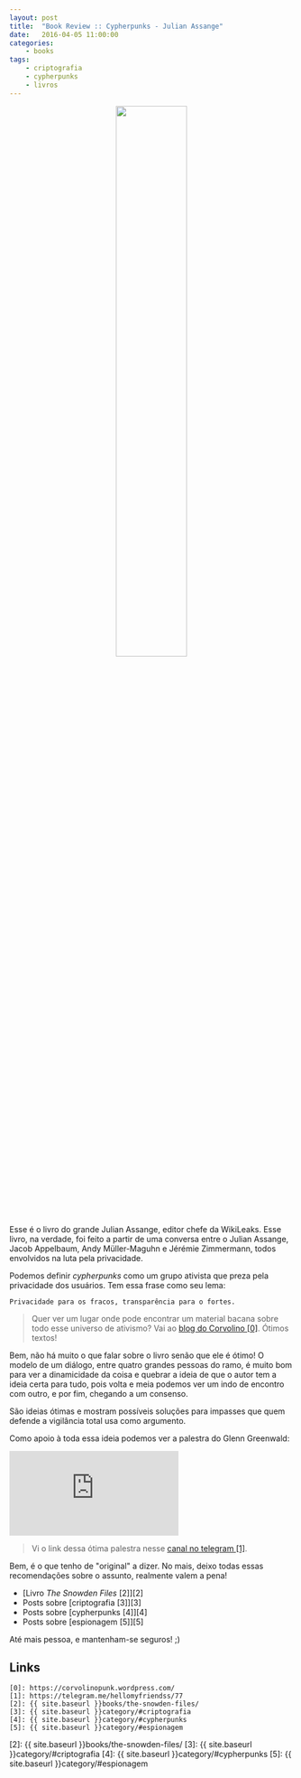 ```yaml
---
layout: post
title:  "Book Review :: Cypherpunks - Julian Assange"
date:   2016-04-05 11:00:00
categories:
    - books
tags:
    - criptografia
    - cypherpunks
    - livros
---
```


<div style="text-align: center;">
	<img src="{{ site.baseurl }}images/posts/2016/16.jpg" style="width:50%;" />
</div>
<br />

Esse é o livro do grande Julian Assange, editor chefe da WikiLeaks. Esse livro, na verdade, foi feito a partir de uma conversa entre o Julian Assange, Jacob Appelbaum, Andy Müller-Maguhn e Jérémie Zimmermann, todos envolvidos na luta pela privacidade.

Podemos definir *cypherpunks* como um grupo ativista que preza pela privacidade dos usuários. Tem essa frase como seu lema:

~~~
Privacidade para os fracos, transparência para o fortes.
~~~

> Quer ver um lugar onde pode encontrar um material bacana sobre todo esse universo de ativismo? Vai ao [blog do Corvolino \[0\]][0]. Ótimos textos!

Bem, não há muito o que falar sobre o livro senão que ele é ótimo! O modelo de um diálogo, entre quatro grandes pessoas do ramo, é muito bom para ver a dinamicidade da coisa e quebrar a ideia de que o autor tem a ideia certa para tudo, pois volta e meia podemos ver um indo de encontro com outro, e por fim, chegando a um consenso.

São ideias ótimas e mostram possíveis soluções para impasses que quem defende a vigilância total usa como argumento.

Como apoio à toda essa ideia podemos ver a palestra do Glenn Greenwald:

<iframe src="https://www.youtube.com/embed/pcSlowAhvUk" frameborder="0" allowfullscreen></iframe>

> Vi o link dessa ótima palestra nesse [canal no telegram \[1\]][1].

Bem, é o que tenho de "original" a dizer. No mais, deixo todas essas recomendações sobre o assunto, realmente valem a pena!

* [Livro *The Snowden Files* \[2\]][2]
* Posts sobre [criptografia \[3\]][3]
* Posts sobre [cypherpunks \[4\]][4]
* Posts sobre [espionagem \[5\]][5]

Até mais pessoa, e mantenham-se seguros! ;)

## Links

~~~
[0]: https://corvolinopunk.wordpress.com/
[1]: https://telegram.me/hellomyfriendss/77
[2]: {{ site.baseurl }}books/the-snowden-files/
[3]: {{ site.baseurl }}category/#criptografia
[4]: {{ site.baseurl }}category/#cypherpunks
[5]: {{ site.baseurl }}category/#espionagem
~~~

[0]: https://corvolinopunk.wordpress.com/
[1]: https://telegram.me/hellomyfriendss/77
[2]: {{ site.baseurl }}books/the-snowden-files/
[3]: {{ site.baseurl }}category/#criptografia
[4]: {{ site.baseurl }}category/#cypherpunks
[5]: {{ site.baseurl }}category/#espionagem
